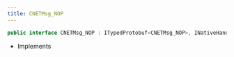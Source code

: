 ```yaml
---
title: CNETMsg_NOP
---
```


```csharp
public interface CNETMsg_NOP : ITypedProtobuf<CNETMsg_NOP>, INativeHandle, INetMessage<CNETMsg_NOP>, IDisposable
```

- Implements

